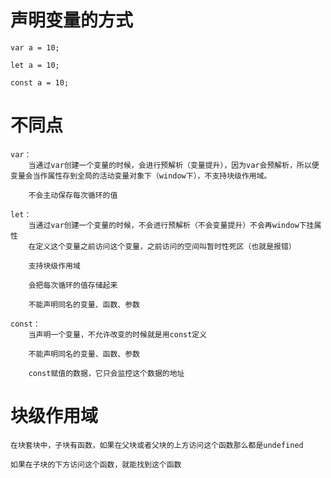 # 声明变量的方式

    var a = 10; 

    let a = 10;

    const a = 10;


# 不同点

    var：
        当通过var创建一个变量的时候，会进行预解析（变量提升），因为var会预解析，所以便变量会当作属性存到全局的活动变量对象下（window下），不支持块级作用域。
        
        不会主动保存每次循环的值

    let：
        当通过var创建一个变量的时候，不会进行预解析（不会变量提升）不会再window下挂属性
        在定义这个变量之前访问这个变量，之前访问的空间叫暂时性死区（也就是报错）

        支持块级作用域

        会把每次循环的值存储起来

        不能声明同名的变量、函数、参数

    const：
        当声明一个变量，不允许改变的时候就是用const定义

        不能声明同名的变量、函数、参数

        const赋值的数据，它只会监控这个数据的地址


# 块级作用域

    在块套块中，子块有函数，如果在父块或者父块的上方访问这个函数那么都是undefined

    如果在子块的下方访问这个函数，就能找到这个函数